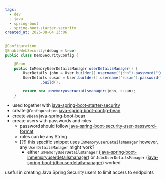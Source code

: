 ```yaml
---
tags:
  - dev
  - java
  - spring-boot
  - spring-boot-starter-security
created_at: 2025-08-04 13:06
---
```

```java
@Configuration
@EnableWebSecurity(debug = true)
public class DemoSecurityConfig {

	@Bean
	public InMemoryUserDetailsManager userDetailsManager() {
		UserDetails john = User.builder().username("john").password("{noop}test123").roles("EMPLOYEE").build();
		UserDetails susan = User.builder().username("susan").password("{noop}test123").roles("EMPLOYEE", "MANAGER", "ADMIN")
				.build();

		return new InMemoryUserDetailsManager(john, susan);
	}

```
- used together with [java-spring-boot-starter-security](dev/java/spring/java-spring-boot-starter-security.md)
- create `@Configuration` [java-spring-boot-config-bean](dev/java/spring/java-spring-boot-config-bean.md)
- create `@Bean` [java-spring-boot-bean](dev/java/spring/java-spring-boot-bean.md)
- create users with passwords and roles
	- password should follow [java-spring-boot-security-user-password-format](java-spring-boot-security-user-password-format.md)
	- roles can be any String
	- [?!] this specific snippet uses `InMemoryUserDetailsManager` however, any `UserDetailsManager` might work?
		- either `InMemoryUserDetailsManager` ([java-spring-boot-inmemoryuserdetailsmanager](java-spring-boot-inmemoryuserdetailsmanager.md)) or `JdbcUserDetailsManager` ([java-spring-boot-jdbcuserdetailsmanager](java-spring-boot-jdbcuserdetailsmanager.md)) worked

useful in creating Java Spring Security users to limit access to endpoints